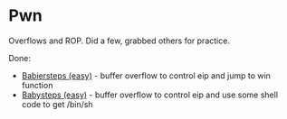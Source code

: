 # Pwn
Overflows and ROP. Did a few, grabbed others for practice.

Done:
* [Babiersteps (easy)](babiersteps/) - buffer overflow to control eip and jump to win function
* [Babysteps (easy)](babysteps/) - buffer overflow to control eip and use some shell code to get /bin/sh


